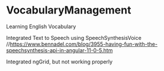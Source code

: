 # VocabularyManagement
Learning English Vocabulary

Integrated Text to Speech using SpeechSynthesisVoice 
//https://www.bennadel.com/blog/3955-having-fun-with-the-speechsynthesis-api-in-angular-11-0-5.htm


Integrated ngGrid, but not working properly
